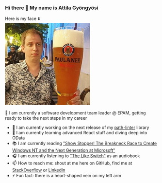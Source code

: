 ### Hi there 👋 My name is Attila Gyöngyösi
Here is my face ⬇️  
![Indeed My Face](https://github.com/attilagyongyosi/attilagyongyosi/blob/master/github-personal-repo-image.png?raw=true)

🤵 I am currently a software development team leader @ EPAM, getting ready to take the next steps in my career

- 🔭 I am currently working on the next release of my [path-linter](https://github.com/attilagyongyosi/path-linter) library
- 🌱 I am currently learning advanced React stuff and diving deep into OData  
- 📚 I am currently reading ["Show Stopper! The Breakneck Race to Create Windows NT and the Next Generation at Microsoft"](https://www.amazon.com/Show-Stopper-Breakneck-Generation-Microsoft/dp/0029356717)
- 🎧 I am currently listening to ["The Like Switch"](https://www.amazon.com/Like-Switch-Influencing-Attracting-Winning/dp/1476754489) as an audiobook
- 📫 How to reach me: shout at me here on GitHub, find me at [StackOverflow](https://stackoverflow.com/users/2516754/attila-gyongyosi) or [LinkedIn](https://www.linkedin.com/in/attila-gyongyosi/)
- ⚡ Fun fact: there is a heart-shaped vein on my left arm

